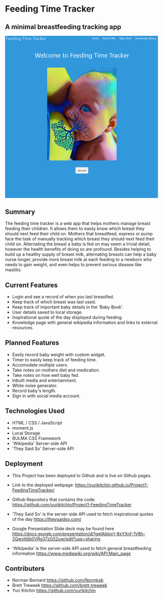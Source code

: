 # Feeding Time Tracker
## A minimal breastfeeding tracking app

![Alt text](./assets/images/feedingScreenshot.PNG)

## Summary

The feeding time tracker is a web app that helps mothers manage breast feeding their children. It allows them to easily know which breast they should next feed their child on. Mothers that breastfeed, express or pump face the task of manually tracking which breast they should next feed their child on. Alternating the breast a baby is fed on may seem a trivial detail, however the health benefits of doing so are profound. Besides helping to build up a healthy supply of breast milk, alternating breasts can help a baby nurse longer, provide more breast milk at each feeding to a newborn who needs to gain weight, and even helps to prevent serious disease like mastitis.

## Current Features
- Login and see a record of when you last breastfed.
- Keep track of which breast was last used.
- Keep track of important baby details in the 'Baby Book'.
- User details saved to local storage.
- Inspirational quote of the day displayed during feeding.
- Knowledge page with general wikipedia information and links to external resources.

## Planned Features
- Easily record baby weight with custom widget.
- Timer to easily keep track of feeding time.
- Accomodate multiple users.
- Take notes on mothers diet and medication.
- Take notes on how well baby fed.
- Inbuilt media and entertainment.
- White noise generator.
- Record baby's length.
- Sign in with social media account.

## Technologies Used
- HTML / CSS / JavaScript
- moment.js
- Local Storage
- BULMA CSS Framework
- 'Wikipedia' Server-side API
- 'They Said So' Server-side API

## Deployment  
- This Project has been deployed to Github and is live on Github pages.
 
- Link to the deployed webpage: https://yurikitchin.github.io/Project1-FeedingTimeTracker/

- Github Repository that contains the code: https://github.com/yurikitchin/Project1-FeedingTimeTracker

- 'They Said So' is the server-side API used to fetch inspirational quotes of the day https://theysaidso.com/

- Google Presentation Slide deck may be found here https://docs.google.com/presentation/d/1geIAblpy1-8xYXnf-1V8h-2QwottIjb0VRg37zG52uw/edit?usp=sharing

- 'Wikipedia' is the server-side API used to fetch general breastfeeding information https://www.mediawiki.org/wiki/API:Main_page 

## Contributers
- Norman Bernard https://github.com/Normksb
- Brett Treweek https://github.com/brett-treweek
- Yuri Kitchin https://github.com/yurikitchin
